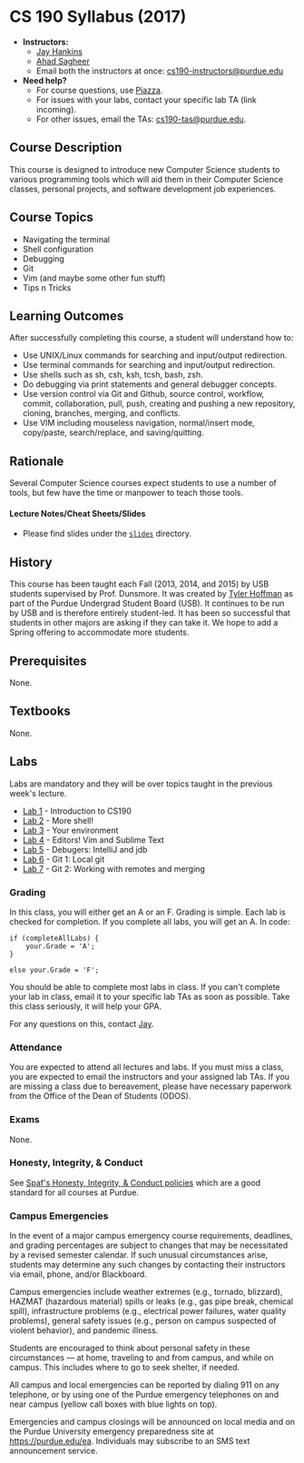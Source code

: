 # CS 190 Syllabus (2017)

* **Instructors:**
    + [Jay Hankins](mailto:hankinsj@purdue.edu)
    + [Ahad Sagheer](mailto:ssagheer@purdue.edu)
    + Email both the instructors at once: cs190-instructors@purdue.edu
* **Need help?**
    + For course questions, use [Piazza](https://piazza.com/class/ixquh8mau275p7).
    + For issues with your labs, contact your specific lab TA (link incoming).
    + For other issues, email the TAs: cs190-tas@purdue.edu.

## Course Description

This course is designed to introduce new Computer Science students to various programming tools which will aid them in their Computer Science classes, personal projects, and software development job experiences.

## Course Topics

* Navigating the terminal
* Shell configuration
* Debugging
* Git
* Vim (and maybe some other fun stuff)
* Tips n Tricks

## Learning Outcomes
After successfully completing this course, a student will understand how to:

* Use UNIX/Linux commands for searching and input/output redirection.
* Use terminal commands for searching and input/output redirection.
* Use shells such as sh, csh, ksh, tcsh, bash, zsh.
* Do debugging via print statements and general debugger concepts.
* Use version control via Git and Github, source control, workflow, commit, collaboration, pull, push, creating and pushing a new repository, cloning, branches, merging, and conflicts.
* Use VIM including mouseless navigation, normal/insert mode, copy/paste, search/replace, and saving/quitting.


## Rationale
Several Computer Science courses expect students to use a number of tools, but few have the time or manpower to teach those tools.


#### Lecture Notes/Cheat Sheets/Slides

* Please find slides under the [`slides`](https://github.com/Purdue-CSUSB/CS-190-S2017/tree/master/slides) directory. 

## History
This course has been taught each Fall (2013, 2014, and 2015) by USB students supervised by Prof. Dunsmore. It was created by [Tyler Hoffman](https://github.com/tyhoff) as part of the Purdue Undergrad Student Board (USB).
It continues to be run by USB and is therefore entirely student-led. It has been so successful that students in other majors are asking if they can take it. We hope to add a Spring offering to accommodate more students. 

## Prerequisites 
None.

## Textbooks
None.

## Labs

Labs are mandatory and they will be over topics taught in the previous week's lecture.

* [Lab 1](https://github.com/Purdue-CSUSB/CSToolsCourse/tree/master/labs/lab1) - Introduction to CS190
* [Lab 2](https://github.com/Purdue-CSUSB/CSToolsCourse/tree/master/labs/lab2) - More shell!
* [Lab 3](https://github.com/Purdue-CSUSB/CSToolsCourse/tree/master/labs/lab3) - Your environment
* [Lab 4](https://github.com/Purdue-CSUSB/CSToolsCourse/tree/master/labs/lab4) - Editors! Vim and Sublime Text
* [Lab 5](https://github.com/Purdue-CSUSB/CSToolsCourse/tree/master/labs/lab5) - Debugers: IntelliJ and jdb
* [Lab 6](https://github.com/Purdue-CSUSB/CSToolsCourse/tree/master/labs/lab6) - Git 1: Local git
* [Lab 7](https://github.com/Purdue-CSUSB/CSToolsCourse/tree/master/labs/lab7) - Git 2: Working with remotes and merging

### Grading

In this class, you will either get an A or an F. Grading is simple. Each lab is checked for completion. If you complete all labs, you will get an A. In code:

```
if (completeAllLabs) {
    your.Grade = 'A';
}

else your.Grade = 'F';
```
You should be able to complete most labs in class. If you can't complete your lab in class, email it to your specific lab TAs as soon as possible. Take this class seriously, it will help your GPA.

For any questions on this, contact [Jay](mailto:hankinsj@purdue.edu).

### Attendance

You are expected to attend all lectures and labs. If you must miss a class, you are expected to email the instructors and your assigned lab TAs. If you are missing a class due to bereavement, please have necessary paperwork from the Office of the Dean of Students (ODOS).

### Exams
None.

### Honesty, Integrity, & Conduct
See [Spaf's Honesty, Integrity, & Conduct policies](http://spaf.cerias.purdue.edu/cpolicy.html) which are a good standard for all courses at Purdue.

### Campus Emergencies
In the event of a major campus emergency course requirements, deadlines, and grading percentages are subject to changes that may be necessitated by a revised semester calendar. If such unusual circumstances arise, students may determine any such changes by contacting their instructors via email, phone, and/or Blackboard.

Campus emergencies include weather extremes (e.g., tornado, blizzard), HAZMAT (hazardous material) spills or leaks (e.g., gas pipe break, chemical spill), infrastructure problems (e.g., electrical power failures, water quality problems), general safety issues (e.g., person on campus suspected of violent behavior), and pandemic illness.

Students are encouraged to think about personal safety in these circumstances — at home, traveling to and from campus, and while on campus. This includes where to go to seek shelter, if needed.

All campus and local emergencies can be reported by dialing 911 on any telephone, or by using one of the Purdue emergency telephones on and near campus (yellow call boxes with blue lights on top).

Emergencies and campus closings will be announced on local media and on the Purdue University emergency preparedness site at https://purdue.edu/ea. Individuals may subscribe to an SMS text announcement service.

